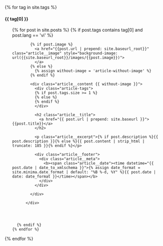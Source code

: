 
{% for tag in site.tags %}

  <h4 id="{{ tag[0] }}">{{ tag[0] }}</h4>
  <ul>
    {% for post in site.posts %}
      {% if post.tags contains tag[0] and post.lang == 'vi' %}
        <div class="article__wrapper">

            {% if post.image %}
              <a href="{{post.url | prepend: site.baseurl_root}}" class="article__image" style="background-image: url({{site.baseurl_root}}/images/{{post.image}})">
              </a>
            {% else %}
              {% assign without-image = 'article-without-image' %}
            {% endif %}

            <div class="article__content {{ without-image }}">
              <div class="article-tags">
              {% if post.tags.size >= 1 %}
              {% else %}
              {% endif %}
              </div>

              <h2 class="article__title">
                <a href="{{ post.url | prepend: site.baseurl }}">{{post.title}}</a>
              </h2>

              <p class="article__excerpt">{% if post.description %}{{ post.description }}{% else %}{{ post.content | strip_html | truncate: 185 }}{% endif %}</p>

              <div class="article__footer">
                <div class="article__meta">
                  <b><span class="article__date"><time datetime="{{ post.date | date_to_xmlschema }}">{% assign date_format = site.minima.date_format | default: "%B %-d, %Y" %}{{ post.date | date: date_format }}</time></span></b>
                </div>
              </div>

            </div>

          </div>




      {% endif %}
    {% endfor %}

  </ul>
{% endfor %}
